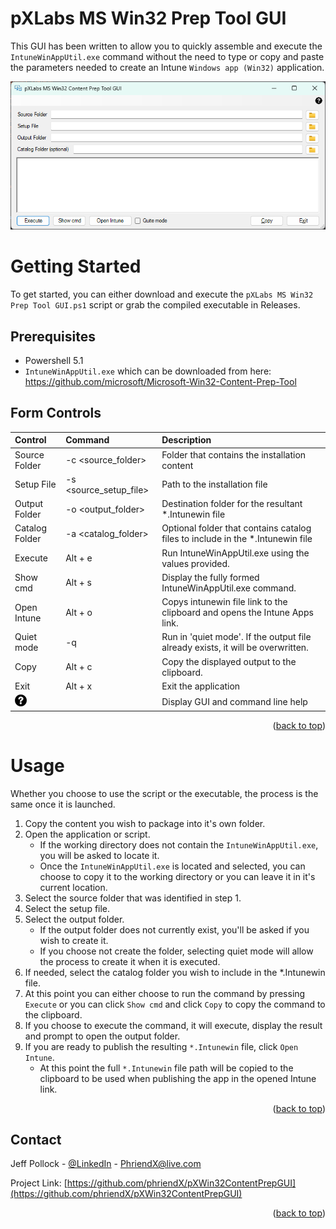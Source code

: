 <a id="readme-top"></a>

# pXLabs MS Win32 Prep Tool GUI

This GUI has been written to allow you to quickly assemble and execute the `IntuneWinAppUtil.exe` command without the need to type or copy and paste the parameters needed to create an Intune `Windows app (Win32)` application.

![Screenshot](images/Interface.png?raw=true)

# Getting Started
To get started, you can either download and execute the `pXLabs MS Win32 Prep Tool GUI.ps1` script or grab the compiled executable in Releases.

## Prerequisites
* Powershell 5.1
* `IntuneWinAppUtil.exe` which can be downloaded from here: https://github.com/microsoft/Microsoft-Win32-Content-Prep-Tool

## Form Controls
Control | Command | Description 
|:----------|:--------|:-----------
Source Folder | -c <source_folder> | Folder that contains the installation content
Setup File | -s <source_setup_file> | Path to the installation file
Output Folder | -o <output_folder> | Destination folder for the resultant *.Intunewin file
Catalog Folder | -a <catalog_folder> | Optional folder that contains catalog files to include in the *.Intunewin file
Execute | Alt + e | Run IntuneWinAppUtil.exe using the values provided.
Show cmd | Alt + s | Display the fully formed IntuneWinAppUtil.exe command.
Open Intune | Alt + o | Copys intunewin file link to the clipboard and opens the Intune Apps link.
Quiet mode | -q | Run in 'quiet mode'. If the output file already exists, it will be overwritten. 
Copy | Alt + c | Copy the displayed output to the clipboard.
Exit | Alt + x | Exit the application
![Screenshot](images/Help.png?raw=true) | | Display GUI and command line help

<p align="right">(<a href="#readme-top">back to top</a>)</p>

# Usage
Whether you choose to use the script or the executable, the process is the same once it is launched.

1. Copy the content you wish to package into it's own folder.
2. Open the application or script. 
   - If the working directory does not contain the `IntuneWinAppUtil.exe`, you will be asked to locate it. 
   - Once the `IntuneWinAppUtil.exe` is located and selected, you can choose to copy it to the working directory or you can leave it in it's current location.
3. Select the source folder that was identified in step 1.
4. Select the setup file.
5. Select the output folder.
   - If the output folder does not currently exist, you'll be asked if you wish to create it.
   - If you choose not create the folder, selecting quiet mode will allow the process to create it when it is executed.
6. If needed, select the catalog folder you wish to include in the *.Intunewin file.
7. At this point you can either choose to run the command by pressing `Execute` or you can click `Show cmd` and click `Copy` to copy the command to the clipboard.
8. If you choose to execute the command, it will execute, display the result and prompt to open the output folder.
9. If you are ready to publish the resulting `*.Intunewin` file, click `Open Intune`.
   - At this point the full `*.Intunewin` file path will be copied to the clipboard to be used when publishing the app in the opened Intune link.

<p align="right">(<a href="#readme-top">back to top</a>)</p>

<!-- CONTACT -->
## Contact

Jeff Pollock - [@LinkedIn](https://www.linkedin.com/in/jeff-pollock-12b42a22/) - PhriendX@live.com

Project Link: [https://github.com/phriendX/pXWin32ContentPrepGUI](https://github.com/phriendX/pXWin32ContentPrepGUI)

<p align="right">(<a href="#readme-top">back to top</a>)</p>

<!-- MARKDOWN LINKS & IMAGES -->
<!-- https://www.markdownguide.org/basic-syntax/#reference-style-links -->
